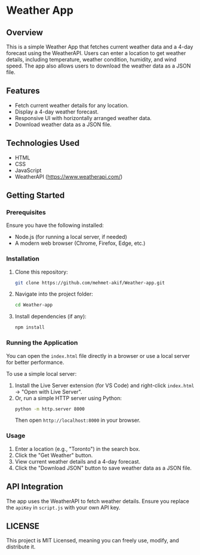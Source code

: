 # Weather App

## Overview
This is a simple Weather App that fetches current weather data and a 4-day forecast using the WeatherAPI. Users can enter a location to get weather details, including temperature, weather condition, humidity, and wind speed. The app also allows users to download the weather data as a JSON file.

## Features
- Fetch current weather details for any location.
- Display a 4-day weather forecast.
- Responsive UI with horizontally arranged weather data.
- Download weather data as a JSON file.

## Technologies Used
- HTML
- CSS
- JavaScript
- WeatherAPI (https://www.weatherapi.com/)

## Getting Started
### Prerequisites
Ensure you have the following installed:
- Node.js (for running a local server, if needed)
- A modern web browser (Chrome, Firefox, Edge, etc.)

### Installation
1. Clone this repository:
   ```sh
   git clone https://github.com/mehmet-akif/Weather-app.git
   ```
2. Navigate into the project folder:
   ```sh
   cd Weather-app
   ```
3. Install dependencies (if any):
   ```sh
   npm install
   ```

### Running the Application
You can open the `index.html` file directly in a browser or use a local server for better performance.

To use a simple local server:
1. Install the Live Server extension (for VS Code) and right-click `index.html` -> "Open with Live Server".
2. Or, run a simple HTTP server using Python:
   ```sh
   python -m http.server 8000
   ```
   Then open `http://localhost:8000` in your browser.

### Usage
1. Enter a location (e.g., "Toronto") in the search box.
2. Click the "Get Weather" button.
3. View current weather details and a 4-day forecast.
4. Click the "Download JSON" button to save weather data as a JSON file.

## API Integration
The app uses the WeatherAPI to fetch weather details. Ensure you replace the `apiKey` in `script.js` with your own API key.


## LICENSE
This project is MIT Licensed, meaning you can freely use, modify, and distribute it.





